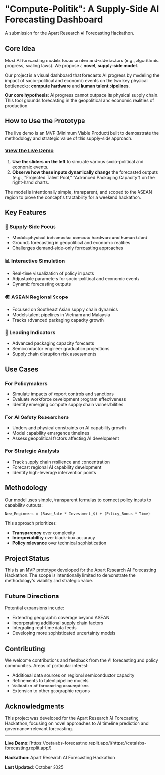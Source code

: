 # "Compute-Politik": A Supply-Side AI Forecasting Dashboard

A submission for the Apart Research AI Forecasting Hackathon.

## Core Idea

Most AI forecasting models focus on demand-side factors (e.g., algorithmic progress, scaling laws). We propose a **novel, supply-side model**.

Our project is a visual dashboard that forecasts AI progress by modeling the impact of socio-political and economic events on the two key physical bottlenecks: **compute hardware** and **human talent pipelines**.

**Our core hypothesis**: AI progress cannot outpace its physical supply chain. This tool grounds forecasting in the geopolitical and economic realities of production.

## How to Use the Prototype

The live demo is an MVP (Minimum Viable Product) built to demonstrate the methodology and strategic value of this supply-side approach.

### [View the Live Demo](https://cetalabs-forecasting.replit.app/)

1. **Use the sliders on the left** to simulate various socio-political and economic events.
2. **Observe how these inputs dynamically change** the forecasted outputs (e.g., "Projected Talent Pool," "Advanced Packaging Capacity") on the right-hand charts.

The model is intentionally simple, transparent, and scoped to the ASEAN region to prove the concept's tractability for a weekend hackathon.

## Key Features

### 🎯 Supply-Side Focus
- Models physical bottlenecks: compute hardware and human talent
- Grounds forecasting in geopolitical and economic realities
- Challenges demand-side-only forecasting approaches

### 📊 Interactive Simulation
- Real-time visualization of policy impacts
- Adjustable parameters for socio-political and economic events
- Dynamic forecasting outputs

### 🌏 ASEAN Regional Scope
- Focused on Southeast Asian supply chain dynamics
- Models talent pipelines in Vietnam and Malaysia
- Tracks advanced packaging capacity growth

### 🔮 Leading Indicators
- Advanced packaging capacity forecasts
- Semiconductor engineer graduation projections
- Supply chain disruption risk assessments

## Use Cases

### For Policymakers
- Simulate impacts of export controls and sanctions
- Evaluate workforce development program effectiveness
- Identify emerging compute supply chain vulnerabilities

### For AI Safety Researchers
- Understand physical constraints on AI capability growth
- Model capability emergence timelines
- Assess geopolitical factors affecting AI development

### For Strategic Analysts
- Track supply chain resilience and concentration
- Forecast regional AI capability development
- Identify high-leverage intervention points

## Methodology

Our model uses simple, transparent formulas to connect policy inputs to capability outputs:

```
New_Engineers = (Base_Rate * Investment_$) + (Policy_Bonus * Time)
```

This approach prioritizes:
- **Transparency** over complexity
- **Interpretability** over black-box accuracy
- **Policy relevance** over technical sophistication

## Project Status

This is an MVP prototype developed for the Apart Research AI Forecasting Hackathon. The scope is intentionally limited to demonstrate the methodology's viability and strategic value.

## Future Directions

Potential expansions include:
- Extending geographic coverage beyond ASEAN
- Incorporating additional supply chain factors
- Integrating real-time data feeds
- Developing more sophisticated uncertainty models

## Contributing

We welcome contributions and feedback from the AI forecasting and policy communities. Areas of particular interest:
- Additional data sources on regional semiconductor capacity
- Refinements to talent pipeline models
- Validation of forecasting assumptions
- Extension to other geographic regions

## Acknowledgments

This project was developed for the Apart Research AI Forecasting Hackathon, focusing on novel approaches to AI timeline prediction and governance-relevant forecasting.

---

**Live Demo**: [https://cetalabs-forecasting.replit.app/](https://cetalabs-forecasting.replit.app/)

**Hackathon**: Apart Research AI Forecasting Hackathon

**Last Updated**: October 2025
